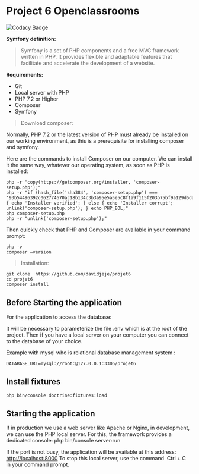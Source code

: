 # Project 6 Openclassrooms

[![Codacy Badge](https://api.codacy.com/project/badge/Grade/f08a8a372b7943a895ec89a87ca0c730)](https://www.codacy.com/app/davidjeje/projet6?utm_source=github.com&amp;utm_medium=referral&amp;utm_content=davidjeje/projet6&amp;utm_campaign=Badge_Grade)


**Symfony definition:**

> Symfony is a set of PHP components and a free MVC framework written in PHP. It provides flexible and adaptable features that facilitate and accelerate the development of a website.

**Requirements:**
*   Git
*   Local server with PHP
*   PHP 7.2 or Higher
*   Composer
*   Symfony

> Download composer:

Normally, PHP 7.2 or the latest version of PHP must already be installed on our working environment, as this is a prerequisite for installing composer and symfony.

Here are the commands to install Composer on our computer. We can install it the same way, whatever our operating system, as soon as PHP is installed:

    php -r "copy(https://getcomposer.org/installer, 'composer-setup.php');"
    php -r "if (hash_file('sha384', 'composer-setup.php') ===    '93b54496392c062774670ac18b134c3b3a95e5a5e5c8f1a9f115f203b75bf9a129d5daa8ba6a13e2cc8a1da0806388a8') { echo 'Installer verified'; } else { echo 'Installer corrupt'; unlink('composer-setup.php'); } echo PHP_EOL;"
    php composer-setup.php
    php -r "unlink('composer-setup.php');"
  
Then quickly check that PHP and Composer are available in your command prompt:

    php -v
    composer –version

> Installation:

    git clone  https://github.com/davidjeje/projet6
    cd projet6
    composer install

## Before Starting the application 

For the application to access the database:

It will be necessary to parameterize the file .env which is at the root of the project. Then if you have a local server on your computer you can connect to the database of your choice. 

Example with mysql who is relational database management system :

    DATABASE_URL=mysql://root:@127.0.0.1:3306/projet6

## Install fixtures

    php bin/console doctrine:fixtures:load

## Starting the application

If in production we use a web server like Apache or Nginx, in development, we can use the PHP local server. For this, the framework provides a dedicated console:
    php bin/console server:run

If the port is not busy, the application will be available at this address: 
<http://localhost:8000>
To stop this local server, use the command  Ctrl + C  in your command prompt.